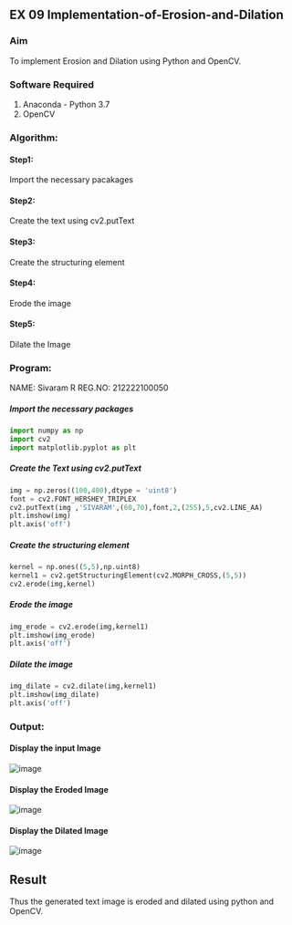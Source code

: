 ## EX 09 Implementation-of-Erosion-and-Dilation
### Aim
To implement Erosion and Dilation using Python and OpenCV.
### Software Required
1. Anaconda - Python 3.7
2. OpenCV
### Algorithm:
#### Step1:<br>
Import the necessary pacakages

#### Step2:<br>
Create the text using cv2.putText

#### Step3:<br>
Create the structuring element

#### Step4:<br>
Erode the image


#### Step5: <br>
Dilate the Image

 
### Program:
NAME: Sivaram R
REG.NO: 212222100050
##### Import the necessary packages
``` Python
import numpy as np
import cv2
import matplotlib.pyplot as plt
```
##### Create the Text using cv2.putText
``` Python
img = np.zeros((100,400),dtype = 'uint8')
font = cv2.FONT_HERSHEY_TRIPLEX
cv2.putText(img ,'SIVARAM',(60,70),font,2,(255),5,cv2.LINE_AA)
plt.imshow(img)
plt.axis('off')
```
##### Create the structuring element
``` Python
kernel = np.ones((5,5),np.uint8)
kernel1 = cv2.getStructuringElement(cv2.MORPH_CROSS,(5,5))
cv2.erode(img,kernel)
```
##### Erode the image
``` Python
img_erode = cv2.erode(img,kernel1)
plt.imshow(img_erode)
plt.axis('off')

```
##### Dilate the image
``` Python
img_dilate = cv2.dilate(img,kernel1)
plt.imshow(img_dilate)
plt.axis('off')
```
### Output:
#### Display the input Image
![image](https://github.com/sivaram-R/erosion--dilation/assets/121165794/3ebbc043-19ee-4f92-b00b-cfded77ca3a6)
#### Display the Eroded Image
![image](https://github.com/sivaram-R/erosion--dilation/assets/121165794/362de072-5778-4479-af31-e9b8f3710f93)
#### Display the Dilated Image
![image](https://github.com/sivaram-R/erosion--dilation/assets/121165794/22ccd7ec-0ccb-48bc-87b8-9aa178bad893)
## Result
Thus the generated text image is eroded and dilated using python and OpenCV.
